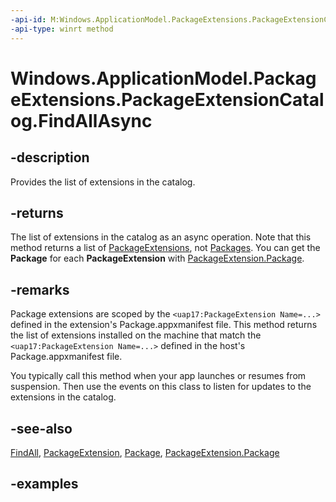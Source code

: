 ```yaml
---
-api-id: M:Windows.ApplicationModel.PackageExtensions.PackageExtensionCatalog.FindAllAsync
-api-type: winrt method
---
```


# Windows.ApplicationModel.PackageExtensions.PackageExtensionCatalog.FindAllAsync

<!--
public Windows.Foundation.IAsyncOperation<System.Collections.Generic.IReadOnlyList<Windows.ApplicationModel.PackageExtensions.PackageExtension>> FindAllAsync ();
-->

## -description

Provides the list of extensions in the catalog.

## -returns

The list of extensions in the catalog as an async operation. Note that this method returns a list of [PackageExtensions](packageextension.md), not [Packages](/uwp/api/windows.applicationmodel.package). You can get the **Package** for each **PackageExtension** with [PackageExtension.Package](packageextension_package.md).

## -remarks

Package extensions are scoped by the `<uap17:PackageExtension Name=...>` defined in the extension's Package.appxmanifest file. This method returns the list of extensions installed on the machine that match the `<uap17:PackageExtension Name=...>` defined in the host's Package.appxmanifest file.

You typically call this method when your app launches or resumes from suspension. Then use the events on this class to listen for updates to the extensions in the catalog.

## -see-also

[FindAll](./packageextensioncatalog_findall_1149612203.md), [PackageExtension](packageextension.md), [Package](/uwp/api/windows.applicationmodel.package), [PackageExtension.Package](packageextension_package.md)

## -examples
